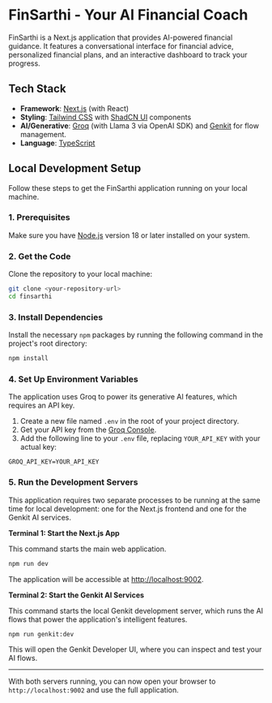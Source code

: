 # FinSarthi - Your AI Financial Coach

FinSarthi is a Next.js application that provides AI-powered financial guidance. It features a conversational interface for financial advice, personalized financial plans, and an interactive dashboard to track your progress.

## Tech Stack

- **Framework**: [Next.js](https://nextjs.org/) (with React)
- **Styling**: [Tailwind CSS](https://tailwindcss.com/) with [ShadCN UI](https://ui.shadcn.com/) components
- **AI/Generative**: [Groq](https://groq.com/) (with Llama 3 via OpenAI SDK) and [Genkit](https://firebase.google.com/docs/genkit) for flow management.
- **Language**: [TypeScript](https://www.typescriptlang.org/)

## Local Development Setup

Follow these steps to get the FinSarthi application running on your local machine.

### 1. Prerequisites

Make sure you have [Node.js](https://nodejs.org/) version 18 or later installed on your system.

### 2. Get the Code

Clone the repository to your local machine:

```bash
git clone <your-repository-url>
cd finsarthi
```

### 3. Install Dependencies

Install the necessary `npm` packages by running the following command in the project's root directory:

```bash
npm install
```

### 4. Set Up Environment Variables

The application uses Groq to power its generative AI features, which requires an API key.

1.  Create a new file named `.env` in the root of your project directory.
2.  Get your API key from the [Groq Console](https://console.groq.com/keys).
3.  Add the following line to your `.env` file, replacing `YOUR_API_KEY` with your actual key:

```
GROQ_API_KEY=YOUR_API_KEY
```

### 5. Run the Development Servers

This application requires two separate processes to be running at the same time for local development: one for the Next.js frontend and one for the Genkit AI services.

**Terminal 1: Start the Next.js App**

This command starts the main web application.

```bash
npm run dev
```

The application will be accessible at [http://localhost:9002](http://localhost:9002).

**Terminal 2: Start the Genkit AI Services**

This command starts the local Genkit development server, which runs the AI flows that power the application's intelligent features.

```bash
npm run genkit:dev
```

This will open the Genkit Developer UI, where you can inspect and test your AI flows.

---

With both servers running, you can now open your browser to `http://localhost:9002` and use the full application.
